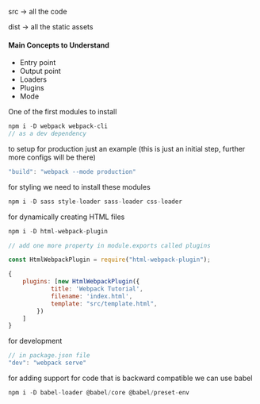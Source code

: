 src → all the code

dist → all the static assets

#### Main Concepts to Understand

- Entry point
- Output point
- Loaders
- Plugins
- Mode

One of the first modules to install

```jsx
npm i -D webpack webpack-cli
// as a dev dependency
```

to setup for production just an example (this is just an initial step, further more configs will be there)

```jsx
"build": "webpack --mode production"
```

for styling we need to install these modules

```jsx
npm i -D sass style-loader sass-loader css-loader
```

for dynamically creating HTML files

```jsx
npm i -D html-webpack-plugin

// add one more property in module.exports called plugins

const HtmlWebpackPlugin = require("html-webpack-plugin");

{
	plugins: [new HtmlWebpackPlugin({
			title: 'Webpack Tutorial',
			filename: 'index.html',
			template: "src/template.html",
		})
	]
}
```

for development

```jsx
// in package.json file
"dev": "webpack serve"
```

for adding support for code that is backward compatible we can use babel

```jsx
npm i -D babel-loader @babel/core @babel/preset-env
```
